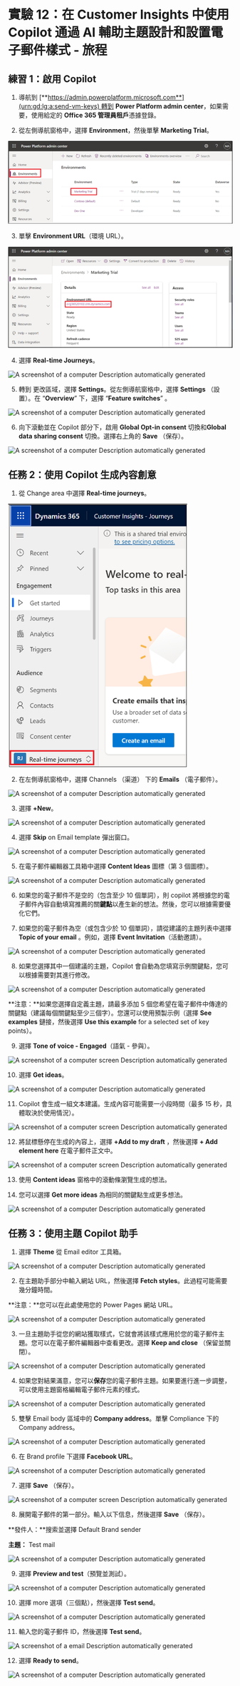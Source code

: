 # 實驗 12：在 Customer Insights 中使用 Copilot 通過 AI 輔助主題設計和設置電子郵件樣式 - 旅程

## 練習 1：啟用 Copilot 

1.  導航到 [**https://admin.powerplatform.microsoft.com**](urn:gd:lg:a:send-vm-keys) 轉到
    **Power Platform admin center**，如果需要，使用給定的 **Office 365
    管理員租戶**憑據登錄。

2.  從左側導航窗格中，選擇 **Environment**，然後單擊 **Marketing
    Trial**。

![](./media/image1.png)

3.  單擊 **Environment URL**（環境 URL）。

![](./media/image2.png)

4.  選擇 **Real-time Journeys**。

![A screenshot of a computer Description automatically
generated](./media/image3.png)

5.  轉到 更改區域，選擇 **Settings**。從左側導航窗格中，選擇
    **Settings** （設置）。在 “**Overview**” 下，選擇 “**Feature
    switches**” 。

![A screenshot of a computer Description automatically
generated](./media/image4.png)

6.  向下滾動並在 Copilot 部分下，啟用 **Global Opt-in consent**
    切換和**Global data sharing consent** 切換。選擇右上角的 **Save**
    （保存）。

![A screenshot of a computer Description automatically
generated](./media/image5.png)

## 任務 2：使用 Copilot 生成內容創意

1.  從 Change area 中選擇 **Real-time journeys**。

![](./media/image6.png)

2.  在左側導航窗格中，選擇 Channels （渠道） 下的 **Emails**
    （電子郵件）。

![A screenshot of a computer Description automatically
generated](./media/image7.png)

3.  選擇 **+New**。

![A screenshot of a computer Description automatically
generated](./media/image8.png)

4.  選擇 **Skip** on Email template 彈出窗口。

![A screenshot of a computer Description automatically
generated](./media/image9.png)

5.  在電子郵件編輯器工具箱中選擇 **Content Ideas** 圖標（第 3 個圖標）。

![A screenshot of a computer Description automatically
generated](./media/image10.png)

6.  如果您的電子郵件不是空的（包含至少 10 個單詞），則 copilot
    將根據您的電子郵件內容自動填寫推薦的關**鍵點**以產生新的想法。然後，您可以根據需要優化它們。

7.  如果您的電子郵件為空（或包含少於 10
    個單詞），請從建議的主題列表中選擇 **Topic of your email**
    。例如，選擇 **Event Invitation**（活動邀請）。

![A screenshot of a computer Description automatically
generated](./media/image11.png)

8.  如果您選擇其中一個建議的主題，Copilot
    會自動為您填寫示例關鍵點，您可以根據需要對其進行修改。

![A screenshot of a computer Description automatically
generated](./media/image12.png)

**注意：**如果您選擇自定義主題，請最多添加 5
個您希望在電子郵件中傳達的關鍵點（建議每個關鍵點至少三個字）。您還可以使用預製示例（選擇
**See examples** 鏈接，然後選擇 **Use this example** for a selected set
of key points）。

9.  選擇 **Tone of voice - Engaged**（語氣 - 參與）。

![A screenshot of a computer screen Description automatically
generated](./media/image13.png)

10. 選擇 **Get ideas**。

![A screenshot of a computer Description automatically
generated](./media/image14.png)

11. Copilot 會生成一組文本建議。生成內容可能需要一小段時間（最多 15
    秒，具體取決於使用情況）。

![A screenshot of a computer screen Description automatically
generated](./media/image15.png)

12. 將鼠標懸停在生成的內容上，選擇 **+Add to my draft** ，然後選擇 **+
    Add element here** 在電子郵件正文中。

![A screenshot of a computer screen Description automatically
generated](./media/image16.png)

13. 使用 **Content ideas** 窗格中的滾動條瀏覽生成的想法。

14. 您可以選擇 **Get more ideas** 為相同的關鍵點生成更多想法。

![A screenshot of a computer Description automatically
generated](./media/image17.png)

## 任務 3：使用主題 Copilot 助手

1.  選擇 **Theme** 從 Email editor 工具箱。

![A screenshot of a computer Description automatically
generated](./media/image18.png)

2.  在主題助手部分中輸入網站 URL，然後選擇 **Fetch
    styles**。此過程可能需要幾分鐘時間。

**注意：**您可以在此處使用您的 Power Pages 網站 URL。

![A screenshot of a computer Description automatically
generated](./media/image19.png)

3.  一旦主題助手從您的網站獲取樣式，它就會將該樣式應用於您的電子郵件主題。您可以在電子郵件編輯器中查看更改。選擇
    **Keep and close** （保留並關閉）。

![A screenshot of a computer Description automatically
generated](./media/image20.png)

4.  如果您對結果滿意，您可以**保存**您的電子郵件主題。如果要進行進一步調整，可以使用主題窗格編輯電子郵件元素的樣式。

![A screenshot of a computer Description automatically
generated](./media/image21.png)

5.  雙擊 Email body 區域中的 **Company address**。單擊 Compliance 下的
    Company address。

![A screenshot of a computer Description automatically
generated](./media/image22.png)

6.  在 Brand profile 下選擇 **Facebook URL**。

![A screenshot of a computer Description automatically
generated](./media/image23.png)

7.  選擇 **Save** （保存）。

![A screenshot of a computer screen Description automatically
generated](./media/image24.png)

8.  展開電子郵件的第一部分。輸入以下信息，然後選擇 **Save** （保存）。

**發件人：**搜索並選擇 Default Brand sender

**主題：** Test mail

![A screenshot of a computer Description automatically
generated](./media/image25.png)

9.  選擇 **Preview and test**（預覽並測試）。

![A screenshot of a computer Description automatically
generated](./media/image26.png)

10. 選擇 more 選項（三個點），然後選擇 **Test send**。

![A screenshot of a computer Description automatically
generated](./media/image27.png)

11. 輸入您的電子郵件 ID，然後選擇 **Test send**。

![A screenshot of a email Description automatically
generated](./media/image28.png)

12. 選擇 **Ready to send**。

![A screenshot of a computer Description automatically
generated](./media/image29.png)
